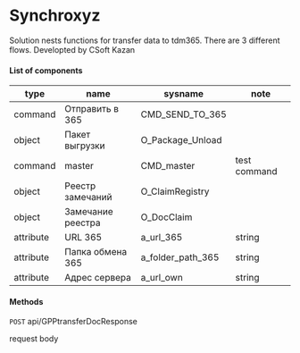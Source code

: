 ﻿# Synchroxyz
Solution nests functions for transfer data to tdm365. There are 3 different flows. Developted by CSoft Kazan

#### List of components

type|name|sysname|note
-|-|-|-
command|Отправить в 365|CMD_SEND_TO_365
object|Пакет выгрузки|O_Package_Unload
command|master|CMD_master|test command
object|Реестр замечаний|O_ClaimRegistry
object|Замечание реестра|O_DocClaim
attribute|URL 365|a_url_365|string
attribute|Папка обмена 365|a_folder_path_365|string
attribute|Адрес сервера|a_url_own|string

#### Methods
`POST` api/GPPtransferDocResponse

request body





